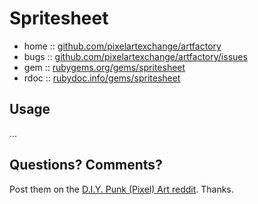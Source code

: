 # Spritesheet



* home  :: [github.com/pixelartexchange/artfactory](https://github.com/pixelartexchange/artfactory)
* bugs  :: [github.com/pixelartexchange/artfactory/issues](https://github.com/pixelartexchange/artfactory/issues)
* gem   :: [rubygems.org/gems/spritesheet](https://rubygems.org/gems/spritesheet)
* rdoc  :: [rubydoc.info/gems/spritesheet](http://rubydoc.info/gems/spritesheet)




##  Usage

...



## Questions? Comments?

Post them on the [D.I.Y. Punk (Pixel) Art reddit](https://old.reddit.com/r/DIYPunkArt). Thanks.
